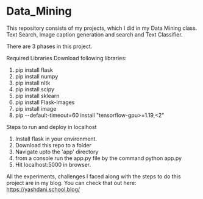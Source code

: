 # Data_Mining


This repository consists of my projects, which I did in my Data Mining class. Text Search, Image caption generation and search and Text Classifier.

There are 3 phases in this project.

Required Libraries Download following libraries:

1. pip install flask
2. pip install numpy
3. pip install nltk
4. pip install scipy
5. pip install sklearn
6. pip install Flask-Images
7. pip install image
8. pip --default-timeout=60 install "tensorflow-gpu>=1.19,<2"


Steps to run and deploy in localhost

1. Install flask in your environment.
2. Download this repo to a folder
3. Navigate upto the 'app' directory
4. from a console run the app.py file by the command python app.py
5. Hit localhost:5000 in browser.

All the experiments, challenges I faced along with the steps to do this project are in my blog.
You can check that out here:
https://yashdani.school.blog/
